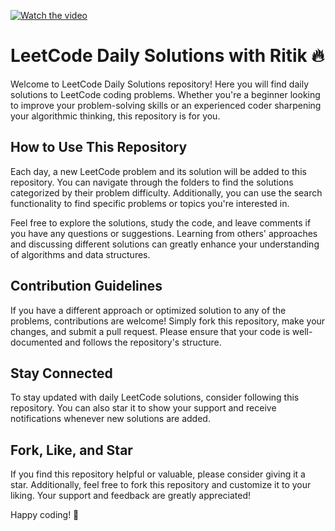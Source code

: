 

[![Watch the video](https://i.sstatic.net/Vp2cE.png)](https://youtu.be/xVU2UDaFOfE?si=T15pkamfbjU0OkNZ)


# LeetCode Daily Solutions with Ritik 🔥

Welcome to LeetCode Daily Solutions repository! Here you will find daily solutions to LeetCode coding problems. Whether you're a beginner looking to improve your problem-solving skills or an experienced coder sharpening your algorithmic thinking, this repository is for you.

## How to Use This Repository

Each day, a new LeetCode problem and its solution will be added to this repository. You can navigate through the folders to find the solutions categorized by their problem difficulty. Additionally, you can use the search functionality to find specific problems or topics you're interested in.

Feel free to explore the solutions, study the code, and leave comments if you have any questions or suggestions. Learning from others' approaches and discussing different solutions can greatly enhance your understanding of algorithms and data structures.

## Contribution Guidelines

If you have a different approach or optimized solution to any of the problems, contributions are welcome! Simply fork this repository, make your changes, and submit a pull request. Please ensure that your code is well-documented and follows the repository's structure.

## Stay Connected

To stay updated with daily LeetCode solutions, consider following this repository. You can also star it to show your support and receive notifications whenever new solutions are added.

## Fork, Like, and Star

If you find this repository helpful or valuable, please consider giving it a star. Additionally, feel free to fork this repository and customize it to your liking. Your support and feedback are greatly appreciated!

Happy coding! 🚀
